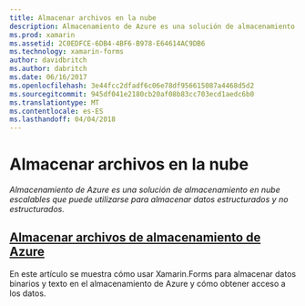 ```yaml
---
title: Almacenar archivos en la nube
description: Almacenamiento de Azure es una solución de almacenamiento en nube escalables que puede utilizarse para almacenar datos estructurados y no estructurados.
ms.prod: xamarin
ms.assetid: 2C0EDFCE-6DB4-4BF6-B978-E64614AC9DB6
ms.technology: xamarin-forms
author: davidbritch
ms.author: dabritch
ms.date: 06/16/2017
ms.openlocfilehash: 3e44fcc2dfadf6c06e78df956615087a4468d5d2
ms.sourcegitcommit: 945df041e2180cb20af08b83cc703ecd1aedc6b0
ms.translationtype: MT
ms.contentlocale: es-ES
ms.lasthandoff: 04/04/2018
---
```

# <a name="storing-files-in-the-cloud"></a>Almacenar archivos en la nube

_Almacenamiento de Azure es una solución de almacenamiento en nube escalables que puede utilizarse para almacenar datos estructurados y no estructurados._

## <a name="storing-files-in-azure-storageazure-storagemd"></a>[Almacenar archivos de almacenamiento de Azure](azure-storage.md)

En este artículo se muestra cómo usar Xamarin.Forms para almacenar datos binarios y texto en el almacenamiento de Azure y cómo obtener acceso a los datos.

